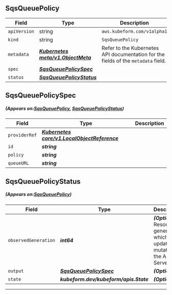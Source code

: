 ## SqsQueuePolicy
| Field | Type | Description |
| ------ | ----- | ----------- |
| `apiVersion` | string | `aws.kubeform.com/v1alpha1` |
|    `kind` | string | `SqsQueuePolicy` |
| `metadata` | ***[Kubernetes meta/v1.ObjectMeta](https://kubernetes.io/docs/reference/generated/kubernetes-api/v1.13/#objectmeta-v1-meta)***|Refer to the Kubernetes API documentation for the fields of the `metadata` field.|
| `spec` | ***[SqsQueuePolicySpec](#SqsQueuePolicySpec)***||
| `status` | ***[SqsQueuePolicyStatus](#SqsQueuePolicyStatus)***||
## SqsQueuePolicySpec
##### (Appears on:[SqsQueuePolicy](#SqsQueuePolicy), [SqsQueuePolicyStatus](#SqsQueuePolicyStatus))
| Field | Type | Description |
| ------ | ----- | ----------- |
| `providerRef` | ***[Kubernetes core/v1.LocalObjectReference](https://kubernetes.io/docs/reference/generated/kubernetes-api/v1.13/#localobjectreference-v1-core)***||
| `id` | ***string***||
| `policy` | ***string***||
| `queueURL` | ***string***||
## SqsQueuePolicyStatus
##### (Appears on:[SqsQueuePolicy](#SqsQueuePolicy))
| Field | Type | Description |
| ------ | ----- | ----------- |
| `observedGeneration` | ***int64***| ***(Optional)*** Resource generation, which is updated on mutation by the API Server.|
| `output` | ***[SqsQueuePolicySpec](#SqsQueuePolicySpec)***| ***(Optional)*** |
| `state` | ***kubeform.dev/kubeform/apis.State***| ***(Optional)*** |
---
